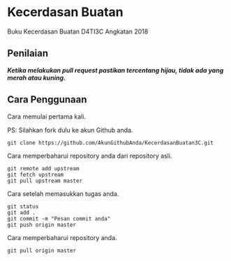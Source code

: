 # Kecerdasan Buatan

Buku Kecerdasan Buatan D4TI3C Angkatan 2018

## Penilaian

***Ketika melakukan pull request pastikan tercentang hijau, tidak ada yang merah atau kuning.***


## Cara Penggunaan

Cara memulai pertama kali.

PS: Silahkan fork dulu ke akun Github anda.
```
git clone https://github.com/AkunGithubAnda/KecerdasanBuatan3C.git
```

Cara memperbaharui repository anda dari repository asli.
```
git remote add upstream 
git fetch upstream 
git pull upstream master
```

Cara setelah memasukkan tugas anda.
```
git status
git add .
git commit -m "Pesan commit anda"
git push origin master
```

Cara memperbaharui repository anda.
```
git pull origin master
```
